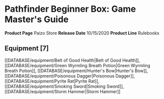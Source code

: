 ﻿---
id: '63'
name: Pathfinder Beginner Box. Game Master's Guide
rarity: Common
type: Source

---
# Pathfinder Beginner Box: Game Master's Guide

**Product Page** Paizo Store
**Release Date** 10/15/2020
**Product Line** Rulebooks

## Equipment [7]

[[DATABASE/equipment/Belt of Good Health|Belt of Good Health]], [[DATABASE/equipment/Green Wyrmling Breath Potion|Green Wyrmling Breath Potion]], [[DATABASE/equipment/Hunter's Bow|Hunter's Bow]], [[DATABASE/equipment/Poisonous Dagger|Poisonous Dagger]], [[DATABASE/equipment/Pyrite Rat|Pyrite Rat]], [[DATABASE/equipment/Smoking Sword|Smoking Sword]], [[DATABASE/equipment/Storm Hammer|Storm Hammer]]